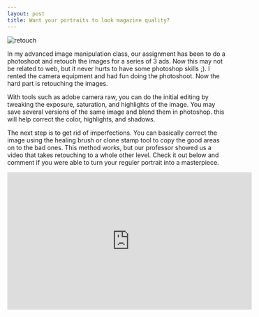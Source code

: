 ```yaml
---
layout: post
title: Want your portraits to look magazine quality?
---
```

![retouch](http://imgs.abduzeedo.com/files/misc/perfect-lie2-690.jpg)

In my advanced image manipulation class, our assignment has been to do a photoshoot and retouch the images for a series of 3 ads. Now this may not be related to web, but it never hurts to have some photoshop skills ;). I rented the camera equipment and had fun doing the photoshoot. Now the hard part is retouching the images.


With tools such as adobe camera raw, you can do the initial editing by tweaking the exposure, saturation, and highlights of the image. You may save several versions of the same image and blend them in photoshop. this will help correct the color, highlights, and shadows.

The next step is to get rid of imperfections. You can basically correct the image using the healing brush or clone stamp tool to copy the good areas on to the bad ones. This method works, but our professor showed us a video that takes retouching to a whole other level. Check it out below and comment if you were able to turn your reguler portrait into a masterpiece.

<iframe width="560" height="315" src="https://www.youtube.com/embed/HwtuG107ack" frameborder="0" allowfullscreen></iframe>
